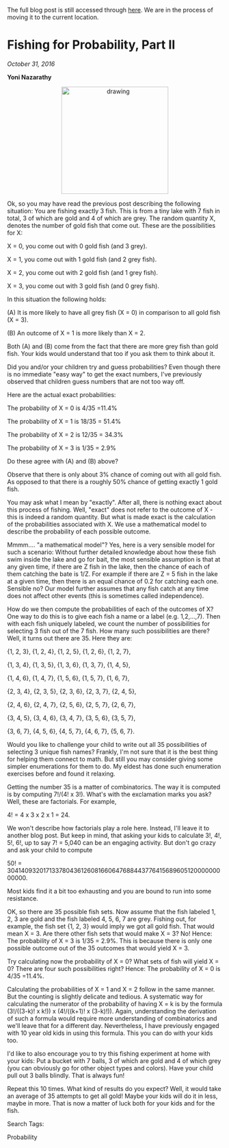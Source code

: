 The full blog post is still accessed through [here](https://www.1onepsilon.com/single-post/2016/10/31/Fishing-for-Probability-Part-II/). We are in the process of moving it to the current location.

# Fishing for Probability, Part II
*October 31, 2016*

**Yoni Nazarathy**

<center>
 <img class = "blog-inline-image" src="https://es-app.com/assets/fgJJs2.png" alt="drawing" width="250px"/>
</center> 

Ok, so you may have read the previous post describing the following situation: You are fishing exactly 3 fish. This is from a tiny lake with 7 fish in total, 3 of which are gold and 4 of which are grey. The random quantity X, denotes the number of gold fish that come out. These are the possibilities for X:

 

X = 0, you come out with 0 gold fish (and 3 grey). 

X = 1, you come out with 1 gold fish (and 2 grey fish).

X = 2, you come out with 2 gold fish (and 1 grey fish).

X = 3, you come out with 3 gold fish (and 0 grey fish).

 

In this situation the following holds:

 

(A) It is more likely to have all grey fish (X = 0) in comparison to all gold fish (X = 3).

 

(B) An outcome of X = 1 is more likely than X = 2.

 

Both (A) and (B) come from the fact that there are more grey fish than gold fish. Your kids would understand that too if you ask them to think about it.

 

Did you and/or your children try and guess probabilities? Even though there is no immediate "easy way" to get the exact numbers, I've previously observed that children guess numbers that are not too way off.

 

Here are the actual exact probabilities:

 

The probability of X = 0 is 4/35 =11.4%

The probability of X = 1 is 18/35 = 51.4%

The probability of X = 2 is 12/35 = 34.3%

The probability of X = 3 is 1/35 = 2.9% 

 

Do these agree with (A) and (B) above?

 

Observe that there is only about 3% chance of coming out with all gold fish. As opposed to that there is a roughly 50% chance of getting exactly 1 gold fish.

 

You may ask what I mean by "exactly". After all, there is nothing exact about this process of fishing. Well, "exact" does not refer to the outcome of X - this is indeed a random quantity. But what is made exact is the calculation of the probabilities associated with X. We use a mathematical model to describe the probability of each possible outcome.

 

Mmmm....  "a mathematical model"?  Yes, here is a very sensible model for such a scenario: Without further detailed knowledge about how these fish swim inside the lake and go for bait, the most sensible assumption is that at any given time, if there are Z fish in the lake, then the chance of each of them catching the bate is 1/Z. For example if there are Z = 5 fish in the lake at a given time, then there is an equal chance of 0.2 for catching each one. Sensible no? Our model further assumes that any fish catch at any time does not affect other events (this is sometimes called independence).


How do we then compute the probabilities of each of the outcomes of X? One way to do this is to give each fish a name or a label (e.g. 1,2,...,7). Then with each fish uniquely labeled, we count the number of possibilities for selecting 3 fish out of the 7 fish. How many such possibilities are there? Well, it turns out there are 35. Here they are: 

 {1, 2, 3}, {1, 2, 4}, {1, 2, 5}, {1, 2, 6}, {1, 2, 7},

 {1, 3, 4}, {1, 3, 5}, {1, 3, 6}, {1, 3, 7}, {1, 4, 5},

 {1, 4, 6}, {1, 4, 7}, {1, 5, 6}, {1, 5, 7}, {1, 6, 7},

  {2, 3, 4}, {2, 3, 5}, {2, 3, 6}, {2, 3, 7}, {2, 4, 5},

  {2, 4, 6}, {2, 4, 7}, {2, 5, 6}, {2, 5, 7}, {2, 6, 7},

 {3, 4, 5}, {3, 4, 6}, {3, 4, 7}, {3, 5, 6}, {3, 5, 7},

{3, 6, 7}, {4, 5, 6}, {4, 5, 7}, {4, 6, 7}, {5, 6, 7}.

 

Would you like to challenge your child to write out all 35 possibilities of selecting 3 unique fish names? Frankly, I'm not sure that it is the best thing for helping them connect to math. But still you may consider giving some simpler enumerations for them to do. My eldest has done such enumeration exercises before and found it relaxing.

 

Getting the number 35 is a matter of combinatorics. The way it is computed is by computing 7!/(4! x 3!). What's with the exclamation marks you ask? Well, these are factorials. For example,

 

4! = 4 x 3 x 2 x 1 = 24.

 

We won't describe how factorials play a role here. Instead, I'll leave it to another blog post. But keep in mind, that asking your kids to calculate 3!, 4!, 5!, 6!, up to say 7! = 5,040 can be an engaging activity. But don't go crazy and ask your child to compute 

 

50! = 30414093201713378043612608166064768844377641568960512000000000000.

 

Most kids find it a bit too exhausting and you are bound to run into some resistance.

 

OK, so there are 35 possible fish sets. Now assume that the fish labeled 1, 2, 3 are gold and the fish labeled 4, 5, 6, 7 are grey. Fishing out, for example, the fish set {1, 2, 3} would imply we got all gold fish. That would mean X = 3. Are there other fish sets that would make X = 3? No! Hence:  The probability of X = 3 is 1/35 = 2.9%. This is because there is only one possible outcome out of the 35 outcomes that would yield X = 3.

 

Try calculating now the probability of X = 0? What sets of fish will yield X = 0? There are four such possibilities right? Hence: The probability of X = 0 is 4/35 =11.4%.

 

Calculating the probabilities of X = 1 and X = 2 follow in the same manner. But the counting is slightly delicate and tedious. A systematic way for calculating the numerator of the probability of having X = k is by the formula (3!/((3-k)! x k!)) x (4!/((k+1)! x (3-k)!)). Again, understanding the derivation of such a formula would require more understanding of combinatorics and we'll leave that for a different day. Nevertheless, I have previously engaged with 10 year old kids in using this formula. This you can do with your kids too.

 

I'd like to also encourage you to try this fishing experiment at home with your kids: Put a bucket with 7 balls, 3 of which are gold and 4 of which grey (you can obviously go for other object types and colors). Have your child pull out 3 balls blindly. That is always fun!

 

Repeat this 10 times. What kind of results do you expect? Well, it would take an average of 35 attempts to get all gold! Maybe your kids will do it in less, maybe in more. That is now a matter of luck both for your kids and for the fish.

 

 

Search Tags:

Probability

